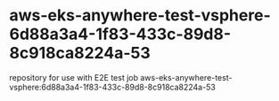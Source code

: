 # aws-eks-anywhere-test-vsphere-6d88a3a4-1f83-433c-89d8-8c918ca8224a-53
repository for use with E2E test job aws-eks-anywhere-test-vsphere:6d88a3a4-1f83-433c-89d8-8c918ca8224a-53
